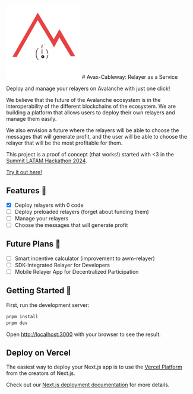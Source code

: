 <img src="public/images/logo.png" width="200" height="200" />
# Avax-Cableway: Relayer as a Service

Deploy and manage your relayers on Avalanche with just one click!

We believe that the future of the Avalanche ecosystem is in the interoperability of the different blockchains of the ecosystem.
We are building a platform that allows users to deploy their own relayers and
manage them easily.

We also envision a future where the relayers will be able to choose the messages that will generate profit, and the user will be able to
choose the relayer that will be the most profitable for them.

This project is a proof of concept (that works!) started with <3 in the
[Summit LATAM Hackathon 2024](https://academy.avax.network/hackathon).

[Try it out here!](https://www.avaxcableway.com/)

## Features 🚀

- [x] Deploy relayers with 0 code
- [ ] Deploy preloaded relayers (forget about funding them)
- [ ] Manage your relayers
- [ ] Choose the messages that will generate profit

## Future Plans 🚀

- [ ] Smart incentive calculator (improvement to awm-relayer)
- [ ] SDK-Integrated Relayer for Developers
- [ ] Mobile Relayer App for Decentralized Participation

## Getting Started 🚀

First, run the development server:

```bash
pnpm install
pnpm dev
```

Open [http://localhost:3000](http://localhost:3000) with your browser to see the result.

## Deploy on Vercel

The easiest way to deploy your Next.js app is to use the [Vercel Platform](https://vercel.com/new?utm_medium=default-template&filter=next.js&utm_source=create-next-app&utm_campaign=create-next-app-readme) from the creators of Next.js.

Check out our [Next.js deployment documentation](https://nextjs.org/docs/app/building-your-application/deploying) for more details.

